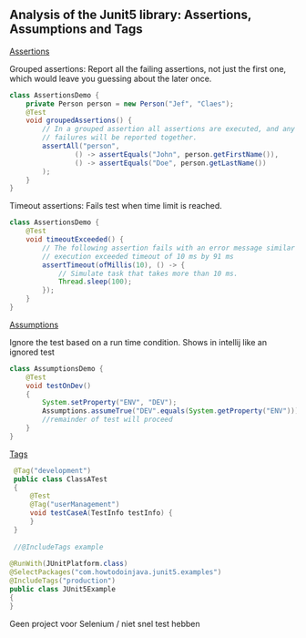 ## Analysis of the Junit5 library: Assertions, Assumptions and Tags

[Assertions](https://howtodoinjava.com/junit-5/junit-5-assertions-examples/)

Grouped assertions:
Report all the failing assertions, not just the first one,
which would leave you guessing about the later once.

```java
class AssertionsDemo {
    private Person person = new Person("Jef", "Claes");
    @Test
    void groupedAssertions() {
        // In a grouped assertion all assertions are executed, and any
        // failures will be reported together.
        assertAll("person",
                () -> assertEquals("John", person.getFirstName()),
                () -> assertEquals("Doe", person.getLastName())
        );
    }
}
```

Timeout assertions:
Fails test when time limit is reached.
```java
class AssertionsDemo {
    @Test
    void timeoutExceeded() {
        // The following assertion fails with an error message similar to:
        // execution exceeded timeout of 10 ms by 91 ms
        assertTimeout(ofMillis(10), () -> {
            // Simulate task that takes more than 10 ms.
            Thread.sleep(100);
        });
    }
}
```

[Assumptions](https://howtodoinjava.com/junit-5/junit-5-assumptions-examples/)
 
Ignore the test based on a run time condition. 
Shows in intellij like an ignored test
 ```java
 class AssumptionsDemo {
     @Test
     void testOnDev()
     {
         System.setProperty("ENV", "DEV");
         Assumptions.assumeTrue("DEV".equals(System.getProperty("ENV")));
         //remainder of test will proceed
     }
 }
 ```

[Tags](https://howtodoinjava.com/junit-5/junit-5-tag-annotation-example/)
 
```java
 @Tag("development")
 public class ClassATest
 {
     @Test
     @Tag("userManagement")
     void testCaseA(TestInfo testInfo) {
     }
 }
 
 //@IncludeTags example
 
@RunWith(JUnitPlatform.class)
@SelectPackages("com.howtodoinjava.junit5.examples")
@IncludeTags("production")
public class JUnit5Example
{
}
```

Geen project voor Selenium / niet snel test hebben

